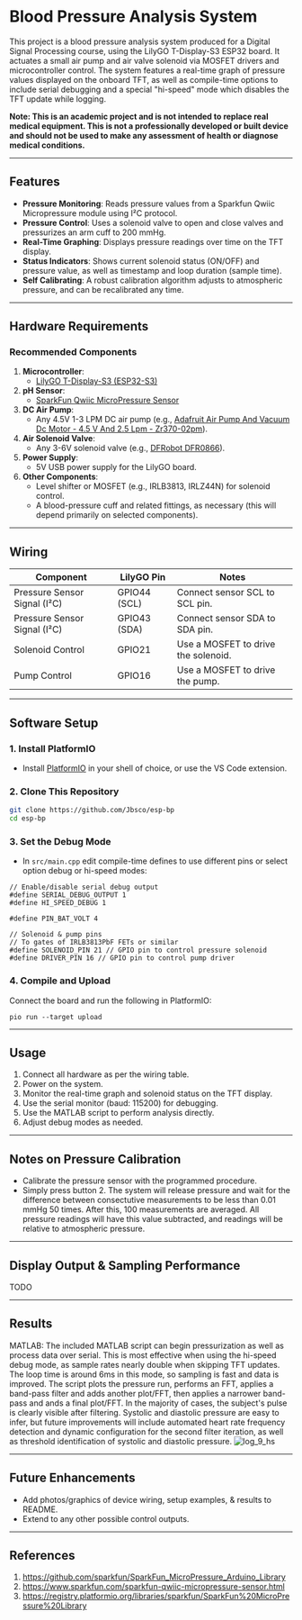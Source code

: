 
# Blood Pressure Analysis System

This project is a blood pressure analysis system produced for a Digital Signal Processing course, using the LilyGO T-Display-S3 ESP32 board. It actuates a small air pump and air valve solenoid via MOSFET drivers and microcontroller control. The system features a real-time graph of pressure values displayed on the onboard TFT, as well as compile-time options to include serial debugging and a special "hi-speed" mode which disables the TFT update while logging.

**Note: This is an academic project and is not intended to replace real medical equipment. This is not a professionally developed or built device and should not be used to make any assessment of health or diagnose medical conditions.**

---

## Features
- **Pressure Monitoring**: Reads pressure values from a Sparkfun Qwiic Micropressure module using I²C protocol.
- **Pressure Control**: Uses a solenoid valve to open and close valves and pressurizes an arm cuff to 200 mmHg.
- **Real-Time Graphing**: Displays pressure readings over time on the TFT display.
- **Status Indicators**: Shows current solenoid status (ON/OFF) and pressure value, as well as timestamp and loop duration (sample time).
- **Self Calibrating**: A robust calibration algorithm adjusts to atmospheric pressure, and can be recalibrated any time.

---

## Hardware Requirements
### Recommended Components
1. **Microcontroller**:
   - [LilyGO T-Display-S3 (ESP32-S3)](https://github.com/Xinyuan-LilyGO/T-Display-S3)
2. **pH Sensor**:
   - [SparkFun Qwiic MicroPressure Sensor](https://www.sparkfun.com/sparkfun-qwiic-micropressure-sensor.html)
3. **DC Air Pump**:
   - Any 4.5V 1-3 LPM DC air pump (e.g., [Adafruit Air Pump And Vacuum Dc Motor - 4.5 V And 2.5 Lpm - Zr370-02pm](https://www.electromaker.io/shop/product/air-pump-and-vacuum-dc-motor-45-v-and-25-lpm-zr370-02pm)).
3. **Air Solenoid Valve**:
   - Any 3-6V solenoid valve (e.g., [DFRobot DFR0866](https://www.digikey.com/en/products/detail/dfrobot/DFR0866/15283079)).
4. **Power Supply**:
   - 5V USB power supply for the LilyGO board.
5. **Other Components**:
   - Level shifter or MOSFET (e.g., IRLB3813, IRLZ44N) for solenoid control.
   - A blood-pressure cuff and related fittings, as necessary (this will depend primarily on selected components).

---

## Wiring
| Component         | LilyGO Pin      | Notes                              |
|--------------------|-----------------|------------------------------------|
| Pressure Sensor Signal (I²C)   | GPIO44 (SCL) | Connect sensor SCL to SCL pin. |
| Pressure Sensor Signal (I²C)   | GPIO43 (SDA) | Connect sensor SDA to SDA pin. |
| Solenoid Control   | GPIO21          | Use a MOSFET to drive the solenoid. |
| Pump Control   | GPIO16          | Use a MOSFET to drive the pump. |

---

## Software Setup
### 1. **Install PlatformIO**
- Install [PlatformIO](https://platformio.org/) in your shell of choice, or use the VS Code extension.

### 2. **Clone This Repository**
```bash
git clone https://github.com/Jbsco/esp-bp
cd esp-bp
```

### 3. **Set the Debug Mode**
- In `src/main.cpp` edit compile-time defines to use different pins or select option debug or hi-speed modes:
```
// Enable/disable serial debug output
#define SERIAL_DEBUG_OUTPUT 1
#define HI_SPEED_DEBUG 1

#define PIN_BAT_VOLT 4

// Solenoid & pump pins
// To gates of IRLB3813PbF FETs or similar
#define SOLENOID_PIN 21 // GPIO pin to control pressure solenoid
#define DRIVER_PIN 16 // GPIO pin to control pump driver
```


### 4. **Compile and Upload**
Connect the board and run the following in PlatformIO:
```
pio run --target upload
```

---

## Usage
1. Connect all hardware as per the wiring table.
2. Power on the system.
3. Monitor the real-time graph and solenoid status on the TFT display.
4. Use the serial monitor (baud: 115200) for debugging.
5. Use the MATLAB script to perform analysis directly.
6. Adjust debug modes as needed.

---

## Notes on Pressure Calibration
- Calibrate the pressure sensor with the programmed procedure.
- Simply press button 2. The system will release pressure and wait for the difference between consectutive measurements to be less than 0.01 mmHg 50 times. After this, 100 measurements are averaged. All pressure readings will have this value subtracted, and readings will be relative to atmospheric pressure.

---

## Display Output & Sampling Performance
TODO

---

## Results
MATLAB:
The included MATLAB script can begin pressurization as well as process data over serial. This is most effective when using the hi-speed debug mode, as sample rates nearly double when skipping TFT updates. The loop time is around 6ms in this mode, so sampling is fast and data is improved. The script plots the pressure run, performs an FFT, applies a band-pass filter and adds another plot/FFT, then applies a narrower band-pass and ands a final plot/FFT. In the majority of cases, the subject's pulse is clearly visible after filtering. Systolic and diastolic pressure are easy to infer, but future improvements will include automated heart rate frequency detection and dynamic configuration for the second filter iteration, as well as threshold identification of systolic and diastolic pressure.
![log_9_hs](https://github.com/user-attachments/assets/7f5b74f6-9abb-4c8a-9af0-1fabcf2bfbc7)

---

## Future Enhancements
- Add photos/graphics of device wiring, setup examples, & results to README.
- Extend to any other possible control outputs.

---

## References
1. https://github.com/sparkfun/SparkFun_MicroPressure_Arduino_Library
2. https://www.sparkfun.com/sparkfun-qwiic-micropressure-sensor.html
3. https://registry.platformio.org/libraries/sparkfun/SparkFun%20MicroPressure%20Library
